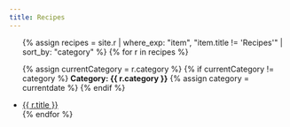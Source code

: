 ```yaml
---
title: Recipes
---
```


<ul class="index">
{% assign recipes = site.r | where_exp: "item", "item.title != 'Recipes'" | sort_by: "category" %}
{% for r in recipes %}
  
  {% assign currentCategory = r.category %}
  {% if currentCategory != category %}
    <b>Category: {{ r.category }}</b>
    {% assign category = currentdate %} 
  {% endif %}
  
  <li><a href="{{ r.url }}">{{ r.title }}</a></li>
{% endfor %}
</ul>
